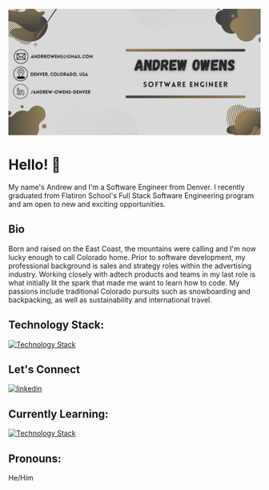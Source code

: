 ![](https://github.com/andrrowens/andrrowens/blob/main/Software%20Engineer%20(1).png)

# Hello! 👋

My name's Andrew and I'm a Software Engineer from Denver. I recently graduated from Flatiron School's Full Stack Software Engineering program and am open to new and exciting opportunities.

## Bio

Born and raised on the East Coast, the mountains were calling and I'm now lucky enough to call Colorado home. Prior to software development, my professional background is sales and strategy roles within the advertising industry. Working closely with adtech products and teams in my last role is what initially lit the spark that made me want to learn how to code. My passions include traditional Colorado pursuits such as snowboarding and backpacking, as well as sustainability and international travel. 

## Technology Stack:
[![Technology Stack](https://skillicons.dev/icons?i=js,react,ruby,rails,sqlite,css,html,postman,vscode,github,py)](https://skillicons.dev)

## Let's Connect

[![linkedin](https://user-images.githubusercontent.com/114885018/259907754-5b6e5385-5a1f-4170-a362-ab0e9fa37a93.png)](https://www.linkedin.com/in/andrew-owens-denver/)



## Currently Learning:
[![Technology Stack](https://skillicons.dev/icons?i=py)](https://skillicons.dev)

## Pronouns:

He/Him



